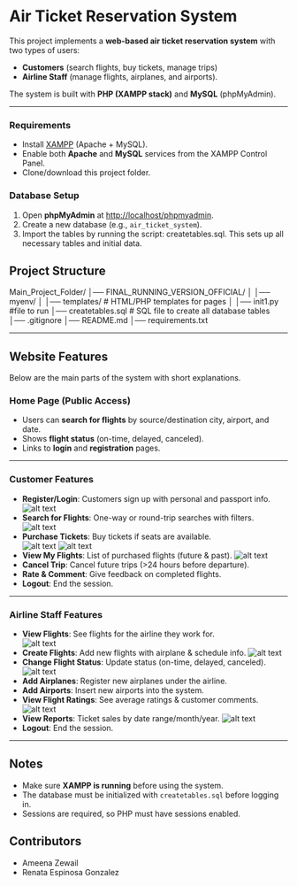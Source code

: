 # Air Ticket Reservation System
 
This project implements a **web-based air ticket reservation system** with two types of users:  
- **Customers** (search flights, buy tickets, manage trips)  
- **Airline Staff** (manage flights, airplanes, and airports).  

The system is built with **PHP (XAMPP stack)** and **MySQL** (phpMyAdmin).  

---
### Requirements
- Install [XAMPP](https://www.apachefriends.org/) (Apache + MySQL).
- Enable both **Apache** and **MySQL** services from the XAMPP Control Panel.
- Clone/download this project folder.


### Database Setup
1. Open **phpMyAdmin** at [http://localhost/phpmyadmin](http://localhost/phpmyadmin).
2. Create a new database (e.g., `air_ticket_system`).
3. Import the tables by running the script: createtables.sql. This sets up all necessary tables and initial data.

## Project Structure
Main_Project_Folder/
│── FINAL_RUNNING_VERSION_OFFICIAL/
│ │── myenv/ 
│ │── templates/ # HTML/PHP templates for pages
│ │── init1.py #file to run
│── createtables.sql # SQL file to create all database tables
│── .gitignore
│── README.md
│── requirements.txt

---

## Website Features

Below are the main parts of the system with short explanations.  

### Home Page (Public Access)
- Users can **search for flights** by source/destination city, airport, and date.
- Shows **flight status** (on-time, delayed, canceled).
- Links to **login** and **registration** pages.  
---

### Customer Features
- **Register/Login**: Customers sign up with personal and passport info.  
![alt text](images/image-2.png)
- **Search for Flights**: One-way or round-trip searches with filters. 
![alt text](images/image-3.png) 
- **Purchase Tickets**: Buy tickets if seats are available.  
![alt text](images/image.png)
![alt text](images/image-4.png)
- **View My Flights**: List of purchased flights (future & past). 
![alt text](images/image-1.png) 
- **Cancel Trip**: Cancel future trips (>24 hours before departure).  
- **Rate & Comment**: Give feedback on completed flights.  
- **Logout**: End the session.  
---

### Airline Staff Features
- **View Flights**: See flights for the airline they work for.  
![alt text](images/image-5.png)
- **Create Flights**: Add new flights with airplane & schedule info.
![alt text](images/image-6.png)  
- **Change Flight Status**: Update status (on-time, delayed, canceled).  
![alt text](images/image-7.png)
- **Add Airplanes**: Register new airplanes under the airline.  
- **Add Airports**: Insert new airports into the system.  
- **View Flight Ratings**: See average ratings & customer comments. 
![alt text](images/image-8.png) 
- **View Reports**: Ticket sales by date range/month/year. 
![alt text](images/image-9.png) 
- **Logout**: End the session.  
---

## Notes
- Make sure **XAMPP is running** before using the system.  
- The database must be initialized with `createtables.sql` before logging in.  
- Sessions are required, so PHP must have sessions enabled.  


## Contributors
- Ameena Zewail
- Renata Espinosa Gonzalez 